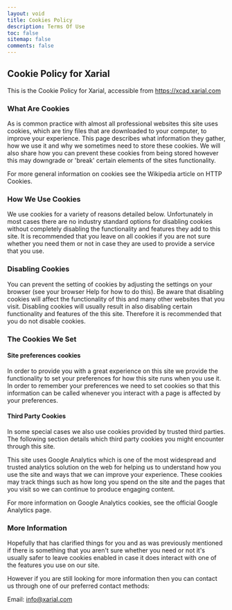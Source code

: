 ```yaml
---
layout: void
title: Cookies Policy
description: Terms Of Use
toc: false
sitemap: false
comments: false
---
```

## Cookie Policy for Xarial
This is the Cookie Policy for Xarial, accessible from https://xcad.xarial.com

### What Are Cookies

As is common practice with almost all professional websites this site uses cookies, which are tiny files that are downloaded to your computer, to improve your experience. This page describes what information they gather, how we use it and why we sometimes need to store these cookies. We will also share how you can prevent these cookies from being stored however this may downgrade or 'break' certain elements of the sites functionality.

For more general information on cookies see the Wikipedia article on HTTP Cookies.

### How We Use Cookies

We use cookies for a variety of reasons detailed below. Unfortunately in most cases there are no industry standard options for disabling cookies without completely disabling the functionality and features they add to this site. It is recommended that you leave on all cookies if you are not sure whether you need them or not in case they are used to provide a service that you use.

### Disabling Cookies

You can prevent the setting of cookies by adjusting the settings on your browser (see your browser Help for how to do this). Be aware that disabling cookies will affect the functionality of this and many other websites that you visit. Disabling cookies will usually result in also disabling certain functionality and features of the this site. Therefore it is recommended that you do not disable cookies.

### The Cookies We Set

#### Site preferences cookies

In order to provide you with a great experience on this site we provide the functionality to set your preferences for how this site runs when you use it. In order to remember your preferences we need to set cookies so that this information can be called whenever you interact with a page is affected by your preferences.

#### Third Party Cookies

In some special cases we also use cookies provided by trusted third parties. The following section details which third party cookies you might encounter through this site.

This site uses Google Analytics which is one of the most widespread and trusted analytics solution on the web for helping us to understand how you use the site and ways that we can improve your experience. These cookies may track things such as how long you spend on the site and the pages that you visit so we can continue to produce engaging content.

For more information on Google Analytics cookies, see the official Google Analytics page.

### More Information

Hopefully that has clarified things for you and as was previously mentioned if there is something that you aren't sure whether you need or not it's usually safer to leave cookies enabled in case it does interact with one of the features you use on our site.

However if you are still looking for more information then you can contact us through one of our preferred contact methods:

Email: info@xarial.com